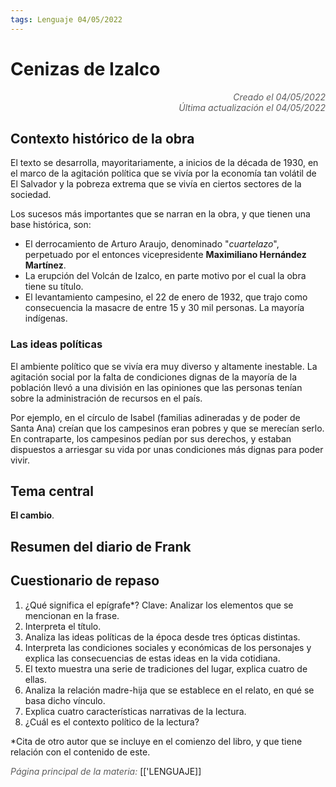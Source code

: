 ```yaml
---
tags: Lenguaje 04/05/2022
---
```


# Cenizas de Izalco
<div style="text-align: right; opacity: 0.7; font-style: italic;">Creado el 04/05/2022</div>
<div style="text-align: right; opacity: 0.7; font-style: italic;">Última actualización el 04/05/2022</div>

## Contexto histórico de la obra

El texto se desarrolla, mayoritariamente, a inicios de la década de 1930, en el marco de la agitación política que se vivía por la economía tan volátil de El Salvador y la pobreza extrema que se vivía en ciertos sectores de la sociedad.

Los sucesos más importantes que se narran en la obra, y que tienen una base histórica, son:

- El derrocamiento de Arturo Araujo, denominado "*cuartelazo*", perpetuado por el entonces vicepresidente **Maximiliano Hernández Martínez**.
- La erupción del Volcán de Izalco, en parte motivo por el cual la obra tiene su título.
- El levantamiento campesino, el 22 de enero de 1932, que trajo como consecuencia la masacre de entre 15 y 30 mil personas. La mayoría indígenas.

### Las ideas políticas

El ambiente político que se vivía era muy diverso y altamente inestable. La agitación social por la falta de condiciones dignas de la mayoría de la población llevó a una división en las opiniones que las personas tenían sobre la administración de recursos en el país.

Por ejemplo, en el círculo de Isabel (familias adineradas y de poder de Santa Ana) creían que los campesinos eran pobres y que se merecían serlo.
En contraparte, los campesinos pedían por sus derechos, y estaban dispuestos a arriesgar su vida por unas condiciones más dignas para poder vivir.

## Tema central

**El cambio**.

## Resumen del diario de Frank

## Cuestionario de repaso

1. ¿Qué significa el epígrafe*? Clave: Analizar los elementos que se mencionan en la frase.
2. Interpreta el título.
3. Analiza las ideas políticas de la época desde tres ópticas distintas.
4. Interpreta las condiciones sociales y económicas de los personajes y explica las consecuencias de estas ideas en la vida cotidiana.
5. El texto muestra una serie de tradiciones del lugar, explica cuatro de ellas.
6. Analiza la relación madre-hija que se establece en el relato, en qué se basa dicho vínculo.
7. Explica cuatro características narrativas de la lectura. 
8. ¿Cuál es el contexto político de la lectura?

*Cita de otro autor que se incluye en el comienzo del libro, y que tiene relación con el contenido de este.

<span style="opacity: 0.7; font-style: italic;">Página principal de la materia:</span> [['LENGUAJE]]
